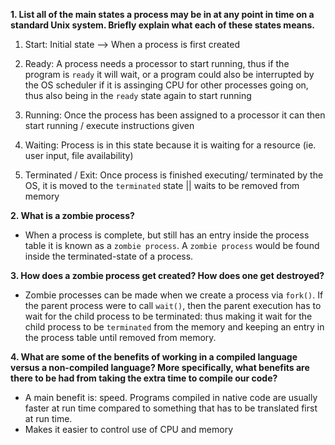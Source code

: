 **1. List all of the main states a process may be in at any point in time on a standard Unix system. Briefly explain what each of these states means.**
 1. Start: Initial state --> When a process is first created

 2. Ready: A process needs a processor to start running, thus if the program is `ready` it will wait, or a program could also be interrupted by the OS scheduler if it is assinging CPU for other processes going on, thus also being in the `ready` state again to start running

 3. Running: Once the process has been assigned to a processor it can then start running / execute instructions given

 4. Waiting: Process is in this state because it is waiting for a resource (ie. user input, file availability)

 5. Terminated / Exit: Once process is finished executing/ terminated by the OS, it is moved to the `terminated` state || waits to be removed from memory


**2. What is a zombie process?**
  - When a process is complete, but still has an entry inside the process table it is known as a `zombie process`. A `zombie process` would be found inside the terminated-state of a process.


**3. How does a zombie process get created? How does one get destroyed?**
  - Zombie processes can be made when we create a process via `fork()`. If the parent process were to call `wait()`, then the parent execution has to wait for the child process to be terminated: thus making it wait for the child process to be `terminated` from the memory and keeping an entry in the process table until removed from memory.


**4. What are some of the benefits of working in a compiled language versus a non-compiled language? More specifically, what benefits are there to be had from taking the extra time to compile our code?**

  - A main benefit is: speed. Programs compiled in native code are usually faster at run time compared to something that has to be translated first at run time.
  - Makes it easier to control use of CPU and memory  